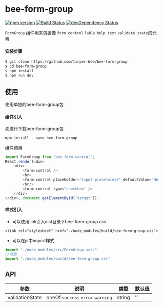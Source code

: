 # bee-form-group
[![npm version](https://img.shields.io/npm/v/bee-form-group.svg)](https://www.npmjs.com/package/bee-form-group)
[![Build Status](https://img.shields.io/travis/tinper-bee/generator-tinper-bee/master.svg)](https://travis-ci.org/tinper-bee/bee-form-group)
[![devDependency Status](https://img.shields.io/david/dev/tinper-bee/bee-form-group.svg)](https://david-dm.org/tinper-bee/bee-form-group#info=devDependencies)


`FormGroup` 组件用来包裹像 `form control` `lable` `help text` `validate state`的元素

#### 安装步骤

```sh
$ git clone https://github.com/tinper-bee/bee-form-group
$ cd bee-form-group
$ npm install
$ npm run dev
```

## 使用

使用单独的bee-form-group包
#### 组件引入
先进行下载bee-form-group包
```
npm install --save bee-form-group
```
组件调用
```js
import FormGroup from 'bee-form-control';
React.render(<div>
    <div>
        <form-control />
        <br>
        <form-control placeholder="input placeholder" defaultValue="default value" />
        <br/>
        <form-control type="checkbox" />
    </div>
</div>, document.getElementById('target'));
```
#### 样式引入
- 可以使用link引入dist目录下bee-form-group.css
```
<link rel="stylesheet" href="./node_modules/build/bee-form-group.css">
```
- 可以在js中import样式
```js
import "./node_modules/src/FormGroup.scss"
//或是
import "./node_modules/build/bee-form-group.css"
```




## API
|参数|说明|类型|默认值|
|---|----|---|------|
|validationState|oneOf:`success` `error` `warning`|string|''|

